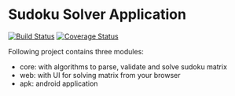 Sudoku Solver Application
======
[![Build Status](https://travis-ci.org/danielmroczka/sudoku.png?branch=master)](https://travis-ci.org/danielmroczka/sudoku)
[![Coverage Status](https://coveralls.io/repos/danielmroczka/sudoku/badge.png?branch=master)](https://coveralls.io/r/danielmroczka/sudoku?branch=master)

Following project contains three modules:
- core: with algorithms to parse, validate and solve sudoku matrix
- web: with UI for solving matrix from your browser
- apk: android application
